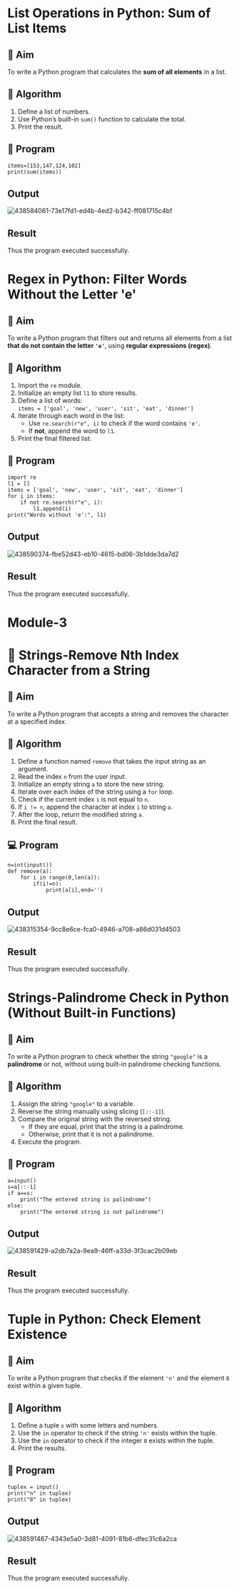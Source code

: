 # List Operations in Python: Sum of List Items

## 🎯 Aim
To write a Python program that calculates the **sum of all elements** in a list.

## 🧠 Algorithm
1. Define a list of numbers.
2. Use Python’s built-in `sum()` function to calculate the total.
3. Print the result.

## 🧾 Program
```
items=[153,147,124,102]
print(sum(items))

```
## Output

![438584061-73e17fd1-ed4b-4ed2-b342-ff081715c4bf](https://github.com/user-attachments/assets/66305d32-3488-42d3-a8ba-0f37998fc3e6)

## Result
Thus the program executed successfully.

# Regex in Python: Filter Words Without the Letter 'e'

## 🎯 Aim
To write a Python program that filters out and returns all elements from a list **that do not contain the letter `'e'`**, using **regular expressions (regex)**.

## 🧠 Algorithm
1. Import the `re` module.
2. Initialize an empty list `l1` to store results.
3. Define a list of words:  
   `items = ['goal', 'new', 'user', 'sit', 'eat', 'dinner']`
4. Iterate through each word in the list:
   - Use `re.search(r"e", i)` to check if the word contains `'e'`.
   - If **not**, append the word to `l1`.
5. Print the final filtered list.

## 🧾 Program
```
import re
l1 = []
items = ['goal', 'new', 'user', 'sit', 'eat', 'dinner']
for i in items:
    if not re.search(r"e", i):
        l1.append(i)
print("Words without 'e':", l1)

```
## Output

![438590374-fbe52d43-eb10-4615-bd06-3b1dde3da7d2](https://github.com/user-attachments/assets/a80859da-2d91-4ad1-bcc8-62df36ec9b89)



## Result
Thus the program executed successfully.

# Module-3
# 🧹 Strings-Remove Nth Index Character from a String

## 🎯 Aim
To write a Python program that accepts a string and removes the character at a specified index.

## 🧠 Algorithm
1. Define a function named `remove` that takes the input string as an argument.
2. Read the index `n` from the user input.
3. Initialize an empty string `a` to store the new string.
4. Iterate over each index of the string using a `for` loop.
5. Check if the current index `i` is not equal to `n`.
6. If `i != n`, append the character at index `i` to string `a`.
7. After the loop, return the modified string `a`.
8. Print the final result.

## 💻 Program
```
n=int(input())
def remove(a):
    for i in range(0,len(a)):
        if(i!=n):
            print(a[i],end='')
```
## Output

![438315354-9cc8e6ce-fca0-4946-a708-a86d031d4503](https://github.com/user-attachments/assets/1a17899e-b00b-4870-a86c-03823006a30d)


## Result
Thus the program executed successfully.

# Strings-Palindrome Check in Python (Without Built-in Functions)

## 🎯 Aim
To write a Python program to check whether the string `"google"` is a **palindrome** or not, without using built-in palindrome checking functions.

## 🧠 Algorithm
1. Assign the string `"google"` to a variable.
2. Reverse the string manually using slicing (`[::-1]`).
3. Compare the original string with the reversed string.
   - If they are equal, print that the string is a palindrome.
   - Otherwise, print that it is not a palindrome.
4. Execute the program.

## 🧾 Program
```
a=input()
s=a[::-1]
if a==s:
    print("The entered string is palindrome")
else:
    print("The entered string is not palindrome")
```
## Output

![438591429-a2db7a2a-9ea9-46ff-a33d-3f3cac2b09eb](https://github.com/user-attachments/assets/0f57db4d-fa15-4c9c-a11b-394defe7f4c5)


## Result
Thus the program executed successfully.

# Tuple in Python: Check Element Existence

## 🎯 Aim
To write a Python program that checks if the element `'n'` and the element `8` exist within a given tuple.

## 🧠 Algorithm
1. Define a tuple `x` with some letters and numbers.
2. Use the `in` operator to check if the string `'n'` exists within the tuple.
3. Use the `in` operator to check if the integer `8` exists within the tuple.
4. Print the results.

## 🧾 Program
```
tuplex = input()
print("n" in tuplex)
print("8" in tuplex)
```
## Output

![438591487-4343e5a0-3d81-4091-81b6-dfec31c6a2ca](https://github.com/user-attachments/assets/9eb5f9ee-f253-4ce0-8de0-13535810c69a)


## Result
Thus the program executed successfully.
